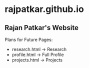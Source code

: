 # rajpatkar.github.io
## Rajan Patkar's Website  
Plans for Future Pages:
- research.html &rarr; Research
- profile.html &rarr; Full Profile
- projects.html &rarr; Projects
